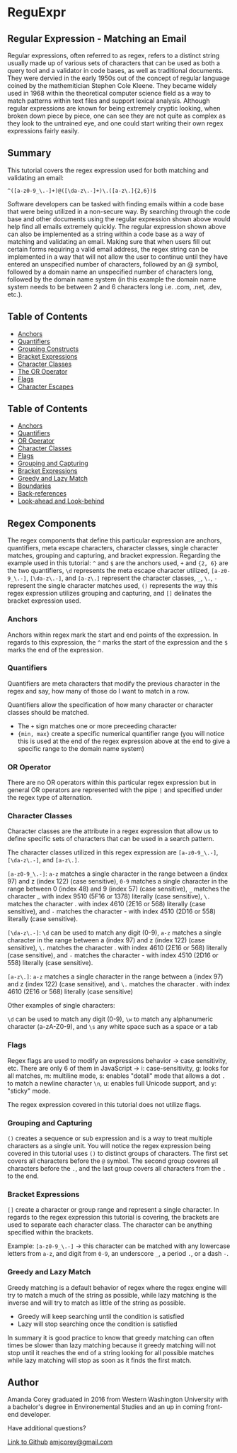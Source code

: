 # ReguExpr
## Regular Expression - Matching an Email

Regular expressions, often referred to as regex, refers to a distinct string usually made up of various sets of characters that can be used as both a query tool and a validator in code bases, as well as traditional documents. They were dervied in the early 1950s out of the concept of regular language coined by the mathemitician Stephen Cole Kleene. They became widely used in 1968 within the theoretical computer science field as a way to match patterns within text files and support lexical analysis. Although regular expressions are known for being extremely cryptic looking, when broken down piece by piece, one can see they are not quite as complex as they look to the untrained eye, and one could start writing their own regex expressions fairly easily.

## Summary

This tutorial covers the regex expression used for both matching and validating an email:

`^([a-z0-9_\.-]+)@([\da-z\.-]+)\.([a-z\.]{2,6})$`

Software developers can be tasked with finding emails within a code base that were being utilized in a non-secure way. By searching through the code base and other documents using the regular expression shown above would help find all emails extremely quickly. The regular expression shown above can also be implemented as a string within a code base as a way of matching and validating an email. Making sure that when users fill out certain forms requiring a valid email address, the regex string can be implemented in a way that will not allow the user to continue until they have entered an unspecified number of characters, followed by an @ symbol, followed by a domain name an unspecified number of characters long, followed by the domain name system (in this example the domain name system needs to be between 2 and 6 characters long i.e. .com, .net, .dev, etc.).

## Table of Contents

- [Anchors](#anchors)
- [Quantifiers](#quantifiers)
- [Grouping Constructs](#grouping-constructs)
- [Bracket Expressions](#bracket-expressions)
- [Character Classes](#character-classes)
- [The OR Operator](#the-or-operator)
- [Flags](#flags)
- [Character Escapes](#character-escapes)

## Table of Contents

- [Anchors](#anchors)
- [Quantifiers](#quantifiers)
- [OR Operator](#or-operator)
- [Character Classes](#character-classes)
- [Flags](#flags)
- [Grouping and Capturing](#grouping-and-capturing)
- [Bracket Expressions](#bracket-expressions)
- [Greedy and Lazy Match](#greedy-and-lazy-match)
- [Boundaries](#boundaries)
- [Back-references](#back-references)
- [Look-ahead and Look-behind](#look-ahead-and-look-behind)

## Regex Components

The regex components that define this particular expression are anchors, quantifiers, meta escape characters, character classes, single character matches, grouping and capturing, and bracket expression. Regarding the example used in this tutorial: `^` and `$` are the anchors used, `+` and `{2, 6}` are the two quantifiers, `\d` represents the meta escape character utilized, `[a-z0-9_\.-]`, `[\da-z\.-]`, and `[a-z\.]` represent the character classes, `_`, `\.`, `-` represent the single character matches used, `()` represents the way this regex expression utilizes grouping and capturing, and `[]` delinates the bracket expression used.

### Anchors

Anchors within regex mark the start and end points of the expression. In regards to this expression, the `^` marks the start of the expression and the `$` marks the end of the expression.

### Quantifiers

Quantifiers are meta characters that modify the previous character in the regex and say, how many of those do I want to match in a row.

Quantifiers allow the specification of how many character or character classes should be matched.

- The `+` sign matches one or more preceeding character
- `{min, max}` create a specific numerical quantifier range (you will notice this is used at the end of the regex expression above at the end to give a specific range to the domain name system)

### OR Operator

There are no OR operators within this particular regex expression but in general OR operators are represented with the pipe `|` and specified under the regex type of alternation.

### Character Classes

Character classes are the attribute in a regex expression that allow us to define specific sets of characters that can be used in a search pattern.

The character classes utilized in this regex expression are `[a-z0-9_\.-]`, `[\da-z\.-]`, and `[a-z\.]`.

`[a-z0-9_\.-]`: `a-z` matches a single character in the range between a (index 97) and z (index 122) (case sensitive), `0-9` matches a single character in the range between 0 (index 48) and 9 (index 57) (case sensitive), `_` matches the character \_ with index 9510 (5F16 or 1378) literally (case sensitive), `\.` matches the character . with index 4610 (2E16 or 568) literally (case sensitive), and `-` matches the character - with index 4510 (2D16 or 558) literally (case sensitive).

`[\da-z\.-]`: `\d` can be used to match any digit (0-9), `a-z` matches a single character in the range between a (index 97) and z (index 122) (case sensitive), `\.` matches the character . with index 4610 (2E16 or 568) literally (case sensitive), and `-` matches the character - with index 4510 (2D16 or 558) literally (case sensitive).

`[a-z\.]`: `a-z` matches a single character in the range between a (index 97) and z (index 122) (case sensitive), and `\.` matches the character . with index 4610 (2E16 or 568) literally (case sensitive)

Other examples of single characters:

`\d` can be used to match any digit (0-9), `\w` to match any alphanumeric character (a-zA-Z0-9), and `\s` any white space such as a space or a tab

### Flags

Regex flags are used to modify an expressions behavior -> case sensitivity, etc. There are only 6 of them in JavaScript -> i: case-sensitivity, g: looks for all matches, m: multiline mode, s: enables "dotall" mode that allows a dot `.` to match a newline character `\n`, u: enables full Unicode support, and y: "sticky" mode.

The regex expression covered in this tutorial does not utilize flags.

### Grouping and Capturing

`()` creates a sequence or sub expression and is a way to treat multiple characters as a single unit. You will notice the regex expression being covered in this tutorial uses `()` to distinct groups of characters. The first set covers all characters before the `@` symbol. The second group coveres all characters before the `.`, and the last group covers all characters from the `.` to the end.

### Bracket Expressions

`[]` create a character or group range and represent a single character. In regards to the regex expression this tutorial is covering, the brackets are used to separate each character class. The character can be anything specified within the brackets.

Example: `[a-z0-9_\.-]` -> this character can be matched with any lowercase letters from `a-z`, and digit from `0-9`, an underscore `_`, a period `.`, or a dash `-`.

### Greedy and Lazy Match

Greedy matching is a default behavior of regex where the regex engine will try to match a much of the string as possible, while lazy matching is the inverse and will try to match as little of the string as possible.

- Greedy will keep searching until the condition is satisfied
- Lazy will stop searching once the condition is satisfied

In summary it is good practice to know that greedy matching can often times be slower than lazy matching because it greedy matching will not stop until it reaches the end of a string looking for all possible matches while lazy matching will stop as soon as it finds the first match.

## Author

Amanda Corey graduated in 2016 from Western Washington University with a bachelor's degree in Environemental Studies and an up in coming front-end developer.

Have additional questions?

[Link to Github](https://github.com/Amjcorey)
<a href="mailto:amjcorey@gmail.com" class="email-link mb-5">amjcorey@gmail.com
</a>

